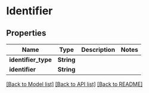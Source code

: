 # Identifier

## Properties

Name | Type | Description | Notes
------------ | ------------- | ------------- | -------------
**identifier_type** | **String** |  | 
**identifier** | **String** |  | 

[[Back to Model list]](../README.md#documentation-for-models) [[Back to API list]](../README.md#documentation-for-api-endpoints) [[Back to README]](../README.md)


